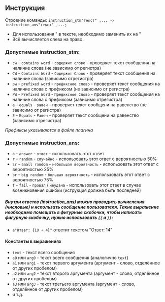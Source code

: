 ## Инструкция
Строение команды: `instruction_stm"текст" ,... -> instruction_ans"текст" ,...;`

* Для использования " в тексте, необходимо заменить их на \"
* Всё вычисляется слева на право.

### Допустимые instruction_stm:
* `cw` - `contains word` - `содержит слово` - проверяет текст сообщения на наличие слова (не зависимо от регистра)
* `CW` - `Contains Word` - `Содержит Слово` - проверяет текст сообщения на наличие слова (зависимо отрегистра)
* `pw` - `prefixed word` - `префиксное слово` - проверяет текст сообщения на наличие слова с префиксом (не зависимо от регистра)
* `PW` - `Prefixed Word` - `Префиксное Слово` - проверяет текст сообщения на наличие слова с префиксом (зависимо отрегистра)
* `e` - `equals` - `равен` - проверяет текст сообщени на равенство (не зависимо от регистра)
* `E` - `Equals` - `Равен` - проверяет текст сообщени на равенство (зависимо отрегистра)

*Префиксы указываются в файле плагина*

### Допустимые instruction_ans:
* `a` - `answer` - `ответ` - использовать этот ответ
* `r` - `random` - `случайно` - использовать этот ответ с вероятностью 50%
* `sr` - `small random` - `небольшая вероятность` - использовать этот ответ с вероятностью 25%
* `br` - `big random` - `большая вероятность` - использовать этот ответ с вероятностью 75%
* `f` - `fail` - `провал` / `неудача` - использовать этот ответ в случае возникновения ошибки (иструкция должна быть последней)

##### Внутри ответов (instruction_ans) можно проводить вычисления (числовые) и использать сообщение пользователя. Такие выражение необходимо помещать в фигурные скобочки, чтобы написать фигурную скобочку, нужно использовать `{{` и `}}`:
* `a"Ответ: {10 + 4}"` ответит текстом "Ответ: 14"

#### Константы в выражениях
* `text` - текст всего сообщения
* `a0` или `arg0` - текст всего сообщения (аналогично `text`)
* `a1` или `arg1` - текст первого аргумента (аргумент - слово, отделённое от других пробелом)
* `a2` или `arg2` - текст второго аргумента (аргумент - слово, отделённое от других пробелом)
* `a3` или `arg3` - текст третьего аргумента (аргумент - слово, отделённое от других пробелом)
* и т.д.
